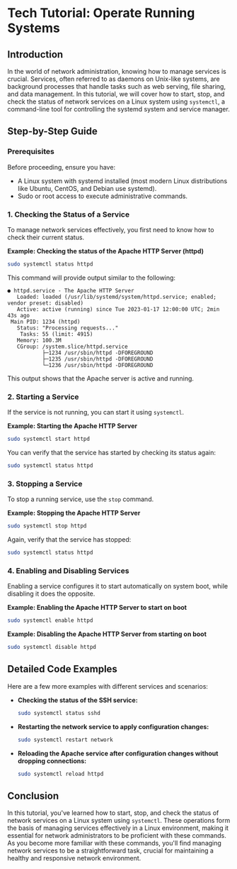 # Tech Tutorial: Operate Running Systems

## Introduction

In the world of network administration, knowing how to manage services is crucial. Services, often referred to as daemons on Unix-like systems, are background processes that handle tasks such as web serving, file sharing, and data management. In this tutorial, we will cover how to start, stop, and check the status of network services on a Linux system using `systemctl`, a command-line tool for controlling the systemd system and service manager.

## Step-by-Step Guide

### Prerequisites

Before proceeding, ensure you have:
- A Linux system with systemd installed (most modern Linux distributions like Ubuntu, CentOS, and Debian use systemd).
- Sudo or root access to execute administrative commands.

### 1. Checking the Status of a Service

To manage network services effectively, you first need to know how to check their current status.

**Example: Checking the status of the Apache HTTP Server (httpd)**

```bash
sudo systemctl status httpd
```

This command will provide output similar to the following:

```
● httpd.service - The Apache HTTP Server
   Loaded: loaded (/usr/lib/systemd/system/httpd.service; enabled; vendor preset: disabled)
   Active: active (running) since Tue 2023-01-17 12:00:00 UTC; 2min 43s ago
 Main PID: 1234 (httpd)
   Status: "Processing requests..."
    Tasks: 55 (limit: 4915)
   Memory: 100.3M
   CGroup: /system.slice/httpd.service
           ├─1234 /usr/sbin/httpd -DFOREGROUND
           ├─1235 /usr/sbin/httpd -DFOREGROUND
           └─1236 /usr/sbin/httpd -DFOREGROUND
```

This output shows that the Apache server is active and running.

### 2. Starting a Service

If the service is not running, you can start it using `systemctl`.

**Example: Starting the Apache HTTP Server**

```bash
sudo systemctl start httpd
```

You can verify that the service has started by checking its status again:

```bash
sudo systemctl status httpd
```

### 3. Stopping a Service

To stop a running service, use the `stop` command.

**Example: Stopping the Apache HTTP Server**

```bash
sudo systemctl stop httpd
```

Again, verify that the service has stopped:

```bash
sudo systemctl status httpd
```

### 4. Enabling and Disabling Services

Enabling a service configures it to start automatically on system boot, while disabling it does the opposite.

**Example: Enabling the Apache HTTP Server to start on boot**

```bash
sudo systemctl enable httpd
```

**Example: Disabling the Apache HTTP Server from starting on boot**

```bash
sudo systemctl disable httpd
```

## Detailed Code Examples

Here are a few more examples with different services and scenarios:

- **Checking the status of the SSH service:**

  ```bash
  sudo systemctl status sshd
  ```

- **Restarting the network service to apply configuration changes:**

  ```bash
  sudo systemctl restart network
  ```

- **Reloading the Apache service after configuration changes without dropping connections:**

  ```bash
  sudo systemctl reload httpd
  ```

## Conclusion

In this tutorial, you've learned how to start, stop, and check the status of network services on a Linux system using `systemctl`. These operations form the basis of managing services effectively in a Linux environment, making it essential for network administrators to be proficient with these commands. As you become more familiar with these commands, you'll find managing network services to be a straightforward task, crucial for maintaining a healthy and responsive network environment.